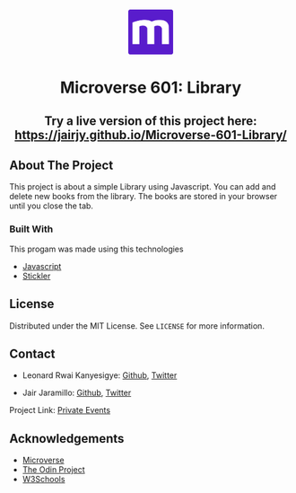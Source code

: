 <br />
<p align="center">
  <a href="https://www.microverse.org/">
  <img src="./doc/microverse.png" alt="Logo" width="80" height="80">
  </a>
</p>

<center><h1>Microverse 601: Library</h1></center>

<center><h2>Try a live version of this project here: <a href="https://jairjy.github.io/Microverse-601-Library/">https://jairjy.github.io/Microverse-601-Library/</a><h2></center>

## About The Project

This project is about a simple Library using Javascript. You can add and delete new books from the library. The books are stored in your browser until you close the tab.

### Built With

This progam was made using this technologies

* [Javascript](https://www.javascript.com/)
* [Stickler](https://stickler-ci.com/)

## License

Distributed under the MIT License. See `LICENSE` for more information.

<!-- CONTACT -->

## Contact

* Leonard Rwai Kanyesigye: [Github](https://github.com/rmauritsson), [Twitter](https://twitter.com/leokanye)

* Jair Jaramillo: [Github](https://github.com/jairjy), [Twitter](https://twitter.com/jairjy)

Project Link: [Private Events](https://github.com/jairjy/Microverse-601-Library)

<!-- ACKNOWLEDGEMENTS -->

## Acknowledgements

* [Microverse](https://www.microverse.org/)
* [The Odin Project](https://www.theodinproject.com/)
* [W3Schools](https://www.w3schools.com/)
